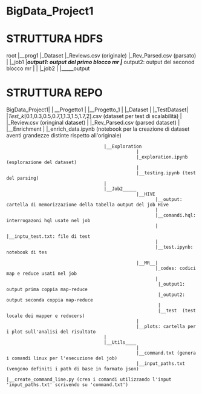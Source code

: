 # BigData_Project1

# STRUTTURA HDFS
root
    |__prog1
            |_Dataset
                    |_Reviews.csv (originale)
                    |_Rev_Parsed.csv (parsato)
            |
            |_job1
                |_____output1: output del primo blocco mr
                |_____ output2: output del seconod blocco mr
            |
            |
            |_job2
                |
                |_____output


# STRUTTURA REPO
BigData_Project1|
                |
                __Progetto1
                           |
                           |__Progetto_1
                                        |
                                        |_Dataset
                                                |
                                                |_TestDataset|
                                                             |_Test_k_[0.1,0.3,0.5,0.7,1,1.3,1.5,1.7,2].csv (dataset per test di scalabilità)
                                                |
                                                |_Review.csv (oringinal dataset)
                                                |
                                                |_Rev_Parsed.csv (parsed dataset)
                                        |
                                        |__Enrichment
                                                    |
                                                    |_enrich_data.ipynb (notebook per la creazione di dataset aventi grandezze distinte rispetto all'originale)
                                        
                                        
                                        |__Exploration
                                                    |
                                                    |_exploration.ipynb (esplorazione del dataset)
                                                    |
                                                    |__testing.ipynb (test del parsing)
                                        |
                                        |__Job2_____
                                                    |__HIVE
                                                           |__output: cartella di memorizzazione della tabella output del job Hive
                                                           |
                                                           |__comandi.hql: interrogazoni hql usate nel job
                                                           |
                                                           |__inptu_test.txt: file di test
                                                           |
                                                           |__test.ipynb: notebook di tes

                                                    |__MR__|
                                                           |_codes: codici map e reduce usati nel job
                                                           |
                                                            |_output1: output prima coppia map-reduce
                                                            |_output2: output seconda coppia map-reduce
                                                            |        
                                                            |__test  (test locale dei mapper e reducers)
                                                    |
                                                    |__plots: cartella per i plot sull'analisi del risultato
                                        |
                                        |__Utils____
                                                    |
                                                    |__command.txt (genera i comandi linux per l'esecuzione del job)
                                                    |__input_paths.txt (vengono definiti i path di base in formato json)
                                                    |__create_command_line.py (crea i comandi utilizzando l'input 'input_paths.txt' scrivendo su 'command.txt')
